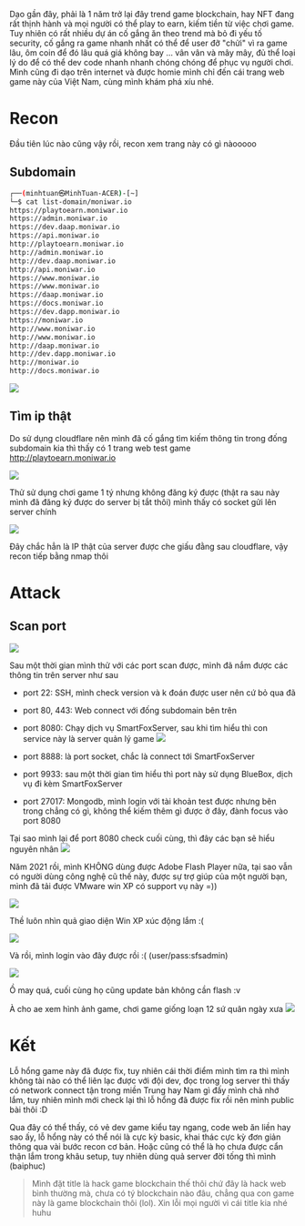 Dạo gần đây, phải là 1 năm trở lại đây trend game blockchain, hay NFT đang rất thịnh hành và mọi người có thể play to earn, kiếm tiền từ việc chơi game. Tuy nhiên có rất nhiều dự án cố gắng ăn theo trend mà bỏ đi yếu tố security, cố gắng ra game nhanh nhất có thể để user đỡ "chửi" vì ra game lâu, ôm coin để đó lâu quá giá không bay ... vân vân và mây mây, đủ thể loại lý do để có thể dev code nhanh nhanh chóng chóng để phục vụ người chơi. Mình cũng đi dạo trên internet và được homie mình chỉ đến cái trang web game này của Việt Nam, cùng mình khám phá xíu nhé.
# Recon
Đầu tiên lúc nào cũng vậy rồi, recon xem trang này có gì nàooooo
## Subdomain
```bash
┌──(minhtuan㉿MinhTuan-ACER)-[~]
└─$ cat list-domain/moniwar.io
https://playtoearn.moniwar.io
https://admin.moniwar.io
https://dev.daap.moniwar.io
https://api.moniwar.io
http://playtoearn.moniwar.io
http://admin.moniwar.io
http://dev.daap.moniwar.io
http://api.moniwar.io
https://www.moniwar.io
https://www.moniwar.io
https://daap.moniwar.io
https://docs.moniwar.io
https://dev.dapp.moniwar.io
https://moniwar.io
http://www.moniwar.io
http://www.moniwar.io
http://daap.moniwar.io
http://dev.dapp.moniwar.io
http://moniwar.io
http://docs.moniwar.io
```

![](https://images.viblo.asia/09472200-e0b0-4df4-9873-cc323e59f64a.png)


## Tìm ip thật
Do sử dụng cloudflare nên mình đã cố gắng tìm kiếm thông tin trong đống subdomain kia thì thấy có 1 trang web test game http://playtoearn.moniwar.io

![](https://images.viblo.asia/9cf6b6e3-83d3-433b-aaa4-c3bdd2cec38b.png)

Thử sử dụng chơi game 1 tý nhưng không đăng ký được (thật ra sau này mình đã đăng ký được do server bị tắt thôi) mình thấy có socket gửi lên server chính

![](https://images.viblo.asia/059a8f1a-f429-444b-ba10-6b1d6a722669.png)


Đây chắc hẳn là IP thật của server được che giấu đằng sau cloudflare, vậy recon tiếp bằng nmap thôi
# Attack
## Scan port
![](https://images.viblo.asia/c2e6f52e-daff-4886-875a-f69a40ab8f1b.png)

Sau một thời gian mình thử với các port scan được, mình đã nắm được các thông tin trên server như sau
- port 22: SSH, mình check version và k đoán được user nên cứ bỏ qua đã
- port 80, 443: Web connect với đống subdomain bên trên
- port 8080: Chạy dịch vụ SmartFoxServer, sau khi tìm hiểu thì con service này là server quản lý game
![](https://images.viblo.asia/5b9a4842-d0ae-48c0-b601-986fae5c3b3b.png)

- port 8888: là port socket, chắc là connect tới SmartFoxServer
- port 9933: sau một thời gian tìm hiểu thì port này sử dụng BlueBox, dịch vụ đi kèm SmartFoxServer
- port 27017: Mongodb, mình login với tài khoản test được nhưng bên trong chẳng có gì, không thể kiếm thêm gì được ở đây, đành focus vào port 8080

Tại sao mình lại để port 8080 check cuối cùng, thì đây các bạn sẽ hiểu nguyên nhân
![](https://images.viblo.asia/e29716f9-97ac-4b5c-8fde-a0325da74698.png)

Năm 2021 rồi, mình KHÔNG dùng được Adobe Flash Player nữa, tại sao vẫn có người dùng công nghệ cũ thế này, được sự trợ giúp của một người bạn, mình đã tải được VMware win XP có support vụ này =))

![](https://images.viblo.asia/05811af9-12c2-425f-9227-bcf0e9fa1845.png)

Thề luôn nhìn quả giao diện Win XP xúc động lắm :(

![](https://images.viblo.asia/2cf4b692-1010-49d1-8615-9019a61e2aad.png)

Và rồi, mình login vào đây được rồi :(
(user/pass:sfsadmin)

![](https://images.viblo.asia/13c3058c-37e2-4851-a9d4-2df9f562d0c7.png)

Ồ may quá, cuối cùng họ cũng update bản không cần flash :v

À cho ae xem hình ảnh game, chơi game giống loạn 12 sứ quân ngày xưa
![](https://images.viblo.asia/55388cce-ba92-46b0-afe1-10199be2b0a4.png)
# Kết
Lỗ hổng game này đã được fix, tuy nhiên cái thời điểm mình tìm ra thì mình không tài nào có thể liên lạc được với đội dev, đọc trong log server thì thấy có network connect tận trong miền Trung hay Nam gì đấy mình chả nhớ lắm, tuy nhiên mình mới check lại thì lỗ hổng đã được fix rồi nên mình public bài thôi :D

Qua đây có thể thấy, có vẻ dev game kiểu tay ngang, code web ăn liền hay sao ấy, lỗ hổng này có thể nói là cực kỳ basic, khai thác cực kỳ đơn giản thông qua vài bước recon cơ bản. Hoặc cũng có thể là họ chưa được cẩn thận lắm trong khâu setup, tuy nhiên dùng quả server đời tống thì mình (baiphuc)

> Mình đặt title là hack game blockchain thế thôi chứ đây là hack web bình thường mà, chưa có tý blockchain nào đâu, chẳng qua con game này là game blockchain thôi (lol). Xin lỗi mọi người vì cái title kia nhé huhu